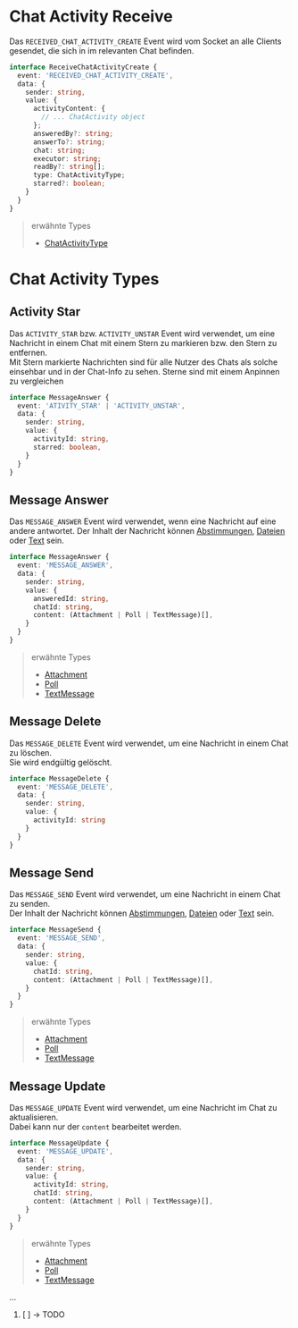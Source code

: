 # Chat Activity Receive

Das `RECEIVED_CHAT_ACTIVITY_CREATE` Event wird vom Socket an alle Clients gesendet, die sich in im relevanten Chat befinden.

```typescript
interface ReceiveChatActivityCreate {
  event: 'RECEIVED_CHAT_ACTIVITY_CREATE',
  data: {
    sender: string,
    value: {
      activityContent: {
        // ... ChatActivity object
      };
      answeredBy?: string;
      answerTo?: string;
      chat: string;
      executor: string;
      readBy?: string[];
      type: ChatActivityType;
      starred?: boolean;
    }
  }
}
```
> erwähnte Types
> - [ChatActivityType](https://github.com/Academi-fy/backend/wiki/Chat-Activity-Type)

# Chat Activity Types

## Activity Star

Das `ACTIVITY_STAR` bzw. `ACTIVITY_UNSTAR` Event wird verwendet, um eine Nachricht in einem Chat mit einem Stern zu markieren bzw. den Stern zu entfernen. \
Mit Stern markierte Nachrichten sind für alle Nutzer des Chats als solche einsehbar und in der Chat-Info zu sehen. Sterne sind mit einem Anpinnen zu vergleichen

```typescript
interface MessageAnswer {
  event: 'ATIVITY_STAR' | 'ACTIVITY_UNSTAR',
  data: {
    sender: string,
    value: {
      activityId: string,
      starred: boolean,
    }
  }
}
```

## Message Answer

Das `MESSAGE_ANSWER` Event wird verwendet, wenn eine Nachricht auf eine andere antwortet.
Der Inhalt der Nachricht können [Abstimmungen](https://github.com/Academi-fy/backend/wiki/Poll), [Dateien](https://github.com/Academi-fy/backend/wiki/Attachment) oder [Text](https://github.com/Academi-fy/backend/wiki/TextMessage) sein.

```typescript
interface MessageAnswer {
  event: 'MESSAGE_ANSWER',
  data: {
    sender: string,
    value: {
      answeredId: string,
      chatId: string,
      content: (Attachment | Poll | TextMessage)[],
    }
  }
}
```

> erwähnte Types
> - [Attachment](https://github.com/Academi-fy/backend/wiki/Attachment)
> - [Poll](https://github.com/Academi-fy/backend/wiki/Poll)
> - [TextMessage](https://github.com/Academi-fy/backend/wiki/TextMessage)

## Message Delete

Das `MESSAGE_DELETE` Event wird verwendet, um eine Nachricht in einem Chat zu löschen. \
Sie wird endgültig gelöscht.

```typescript
interface MessageDelete {
  event: 'MESSAGE_DELETE',
  data: {
    sender: string,
    value: {
      activityId: string
    }
  }
}
```

## Message Send

Das `MESSAGE_SEND` Event wird verwendet, um eine Nachricht in einem Chat zu senden. \
Der Inhalt der Nachricht können [Abstimmungen](https://github.com/Academi-fy/backend/wiki/Poll), [Dateien](https://github.com/Academi-fy/backend/wiki/Attachment) oder [Text](https://github.com/Academi-fy/backend/wiki/TextMessage) sein.

```typescript
interface MessageSend {
  event: 'MESSAGE_SEND',
  data: {
    sender: string,
    value: {
      chatId: string, 
      content: (Attachment | Poll | TextMessage)[],
    }
  }
}
```

> erwähnte Types
> - [Attachment](https://github.com/Academi-fy/backend/wiki/Attachment)
> - [Poll](https://github.com/Academi-fy/backend/wiki/Poll)
> - [TextMessage](https://github.com/Academi-fy/backend/wiki/TextMessage)

## Message Update

Das `MESSAGE_UPDATE` Event wird verwendet, um eine Nachricht im Chat zu aktualisieren. \
Dabei kann nur der `content` bearbeitet werden.

```typescript
interface MessageUpdate {
  event: 'MESSAGE_UPDATE',
  data: {
    sender: string,
    value: {
      activityId: string, 
      chatId: string,
      content: (Attachment | Poll | TextMessage)[],
    }
  }
}
```

> erwähnte Types
> - [Attachment](https://github.com/Academi-fy/backend/wiki/Attachment)
> - [Poll](https://github.com/Academi-fy/backend/wiki/Poll)
> - [TextMessage](https://github.com/Academi-fy/backend/wiki/TextMessage)

...

1. [ ] &rarr; TODO